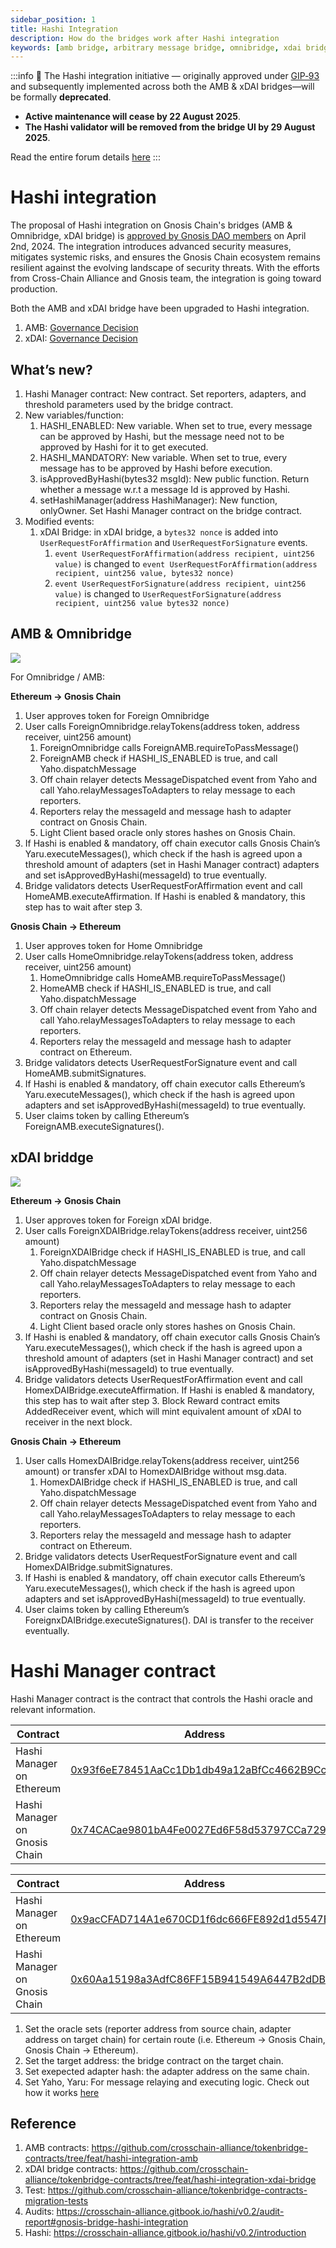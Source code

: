 ```yaml
---
sidebar_position: 1
title: Hashi Integration
description: How do the bridges work after Hashi integration
keywords: [amb bridge, arbitrary message bridge, omnibridge, xdai bridge, hashi]
---
```

:::info
🚨 The Hashi integration initiative — originally approved under [GIP‑93](https://forum.gnosis.io/t/gip-93-should-gnosisdao-support-the-integration-of-hashi-within-gnosis-chains-canonical-bridges/8245) and subsequently implemented across both the AMB & xDAI bridges—will be formally **deprecated**.

- **Active maintenance will cease by 22 August 2025**.
- **The Hashi validator will be removed from the bridge UI by 29 August 2025**.

Read the entire forum details [here](https://forum.gnosis.io/t/deprecation-notice-hashi-on-gnosis-canonical-bridges-ends-maintenance/11467)
:::

# Hashi integration

The proposal of Hashi integration on Gnosis Chain's bridges (AMB & Omnibridge, xDAI bridge) is [approved by Gnosis DAO members](https://forum.gnosis.io/t/gip-93-should-gnosisdao-support-the-integration-of-hashi-within-gnosis-chains-canonical-bridges/8245/5) on April 2nd, 2024. The integration introduces advanced security measures, mitigates systemic risks, and ensures the Gnosis Chain ecosystem remains resilient against the evolving landscape of security threats. With the efforts from Cross-Chain Alliance and Gnosis team, the integration is going toward production.

Both the AMB and xDAI bridge have been upgraded to Hashi integration.

1. AMB: [Governance Decision](../management/decisions.md#upgrade-amb-implementation-contract-for-hashi-integraion-remove-telepathy-validator-refund-trac-token-due-to-accidental-transfer)
2. xDAI: [Governance Decision](../management/decisions.md#upgrade-xdai-implementation-contract-for-hashi-integraion-replacing-metacartel-with-monerium)

## What’s new?

1. Hashi Manager contract: New contract. Set reporters, adapters, and threshold parameters used by the bridge contract.
2. New variables/function:
   1. HASHI_ENABLED: New variable. When set to true, every message can be approved by Hashi, but the message need not to be approved by Hashi for it to get executed.
   2. HASHI_MANDATORY: New variable. When set to true, every message has to be approved by Hashi before execution.
   3. isApprovedByHashi(bytes32 msgId): New public function. Return whether a message w.r.t a message Id is approved by Hashi.
   4. setHashiManager(address HashiManager): New function, onlyOwner. Set Hashi Manager contract on the bridge contract.
3. Modified events:
   1. xDAI Bridge: in xDAI bridge, a `bytes32 nonce` is added into `UserRequestForAffirmation` and `UserRequestForSignature` events.
      1. `event UserRequestForAffirmation(address recipient, uint256 value)` is changed to `event UserRequestForAffirmation(address recipient, uint256 value, bytes32 nonce)`
      2. `event UserRequestForSignature(address recipient, uint256 value)` is changed to `UserRequestForSignature(address recipient, uint256 value bytes32 nonce)`

## AMB & Omnibridge

![](../../../static/img/bridges/hashi/Hashi-Gnosis-AMB.png)

For Omnibridge / AMB:

**Ethereum → Gnosis Chain**

1. User approves token for Foreign Omnibridge
2. User calls ForeignOmnibridge.relayTokens(address token, address receiver, uint256 amount)
   1. ForeignOmnibridge calls ForeignAMB.requireToPassMessage()
   2. ForeignAMB check if HASHI_IS_ENABLED is true, and call Yaho.dispatchMessage
   3. Off chain relayer detects MessageDispatched event from Yaho and call Yaho.relayMessagesToAdapters to relay message to each reporters.
   4. Reporters relay the messageId and message hash to adapter contract on Gnosis Chain.
   5. Light Client based oracle only stores hashes on Gnosis Chain.
3. If Hashi is enabled & mandatory, off chain executor calls Gnosis Chain’s Yaru.executeMessages(), which check if the hash is agreed upon a threshold amount of adapters (set in Hashi Manager contract) adapters and set isApprovedByHashi(messageId) to true eventually.
4. Bridge validators detects UserRequestForAffirmation event and call HomeAMB.executeAffirmation. If Hashi is enabled & mandatory, this step has to wait after step 3.

**Gnosis Chain → Ethereum**

1. User approves token for Home Omnibridge
2. User calls HomeOmnibridge.relayTokens(address token, address receiver, uint256 amount)
   1. HomeOmnibridge calls HomeAMB.requireToPassMessage()
   2. HomeAMB check if HASHI_IS_ENABLED is true, and call Yaho.dispatchMessage
   3. Off chain relayer detects MessageDispatched event from Yaho and call Yaho.relayMessagesToAdapters to relay message to each reporters.
   4. Reporters relay the messageId and message hash to adapter contract on Ethereum.
3. Bridge validators detects UserRequestForSignature event and call HomeAMB.submitSignatures.
4. If Hashi is enabled & mandatory, off chain executor calls Ethereum’s Yaru.executeMessages(), which check if the hash is agreed upon adapters and set isApprovedByHashi(messageId) to true eventually.
5. User claims token by calling Ethereum’s ForeignAMB.executeSignatures().

## xDAI briddge

![](../../../static/img/bridges/hashi/Hashi-Gnosis-xDAI.png)

**Ethereum → Gnosis Chain**

1. User approves token for Foreign xDAI bridge.
2. User calls ForeignXDAIBridge.relayTokens(address receiver, uint256 amount)
   1. ForeignXDAIBridge check if HASHI_IS_ENABLED is true, and call Yaho.dispatchMessage
   2. Off chain relayer detects MessageDispatched event from Yaho and call Yaho.relayMessagesToAdapters to relay message to each reporters.
   3. Reporters relay the messageId and message hash to adapter contract on Gnosis Chain.
   4. Light Client based oracle only stores hashes on Gnosis Chain.
3. If Hashi is enabled & mandatory, off chain executor calls Gnosis Chain’s Yaru.executeMessages(), which check if the hash is agreed upon a threshold amount of adapters (set in Hashi Manager contract) and set isApprovedByHashi(messageId) to true eventually.
4. Bridge validators detects UserRequestForAffirmation event and call HomexDAIBridge.executeAffirmation. If Hashi is enabled & mandatory, this step has to wait after step 3. Block Reward contract emits AddedReceiver event, which will mint equivalent amount of xDAI to receiver in the next block.

**Gnosis Chain → Ethereum**

1. User calls HomexDAIBridge.relayTokens(address receiver, uint256 amount) or transfer xDAI to HomexDAIBridge without msg.data.
   1. HomexDAIBridge check if HASHI_IS_ENABLED is true, and call Yaho.dispatchMessage
   2. Off chain relayer detects MessageDispatched event from Yaho and call Yaho.relayMessagesToAdapters to relay message to each reporters.
   3. Reporters relay the messageId and message hash to adapter contract on Ethereum.
2. Bridge validators detects UserRequestForSignature event and call HomexDAIBridge.submitSignatures.
3. If Hashi is enabled & mandatory, off chain executor calls Ethereum’s Yaru.executeMessages(), which check if the hash is agreed upon adapters and set isApprovedByHashi(messageId) to true eventually.
4. User claims token by calling Ethereum’s ForeignxDAIBridge.executeSignatures(). DAI is transfer to the receiver eventually.

# Hashi Manager contract

Hashi Manager contract is the contract that controls the Hashi oracle and relevant information.

<Tabs>
<TabItem value="amb" label="AMB">

| Contract                      | Address                                                                                                                |
| ----------------------------- | ---------------------------------------------------------------------------------------------------------------------- |
| Hashi Manager on Ethereum     | [0x93f6eE78451AaCc1Db1db49a12aBfCc4662B9Cc9](https://etherscan.io/address/0x93f6eE78451AaCc1Db1db49a12aBfCc4662B9Cc9)  |
| Hashi Manager on Gnosis Chain | [0x74CACae9801bA4Fe0027Ed6F58d53797CCa7296E](https://gnosisscan.io/address/0x74CACae9801bA4Fe0027Ed6F58d53797CCa7296E) |

</TabItem>

<TabItem value="xdai" label="xDai">

| Contract                      | Address                                                                                                                |
| ----------------------------- | ---------------------------------------------------------------------------------------------------------------------- |
| Hashi Manager on Ethereum     | [0x9acCFAD714A1e670CD1f6dc666FE892d1d5547BD ](https://etherscan.io/address/0x9acCFAD714A1e670CD1f6dc666FE892d1d5547BD) |
| Hashi Manager on Gnosis Chain | [0x60Aa15198a3AdfC86FF15B941549A6447B2dDB49](https://gnosisscan.io/address/0x60Aa15198a3AdfC86FF15B941549A6447B2dDB49) |

</TabItem>
</Tabs>

1. Set the oracle sets (reporter address from source chain, adapter address on target chain) for certain route (i.e. Ethereum -> Gnosis Chain, Gnosis Chain -> Ethereum).
2. Set the target address: the bridge contract on the target chain.
3. Set exepected adapter hash: the adapter address on the same chain.
4. Set Yaho, Yaru: For message relaying and executing logic. Check out how it works [here](https://crosschain-alliance.gitbook.io/hashi/getting-started/how-hashi-works)

## Reference

1. AMB contracts: https://github.com/crosschain-alliance/tokenbridge-contracts/tree/feat/hashi-integration-amb
2. xDAI bridge contracts: https://github.com/crosschain-alliance/tokenbridge-contracts/tree/feat/hashi-integration-xdai-bridge
3. Test: https://github.com/crosschain-alliance/tokenbridge-contracts-migration-tests
4. Audits: https://crosschain-alliance.gitbook.io/hashi/v0.2/audit-report#gnosis-bridge-hashi-integration
5. Hashi: https://crosschain-alliance.gitbook.io/hashi/v0.2/introduction
